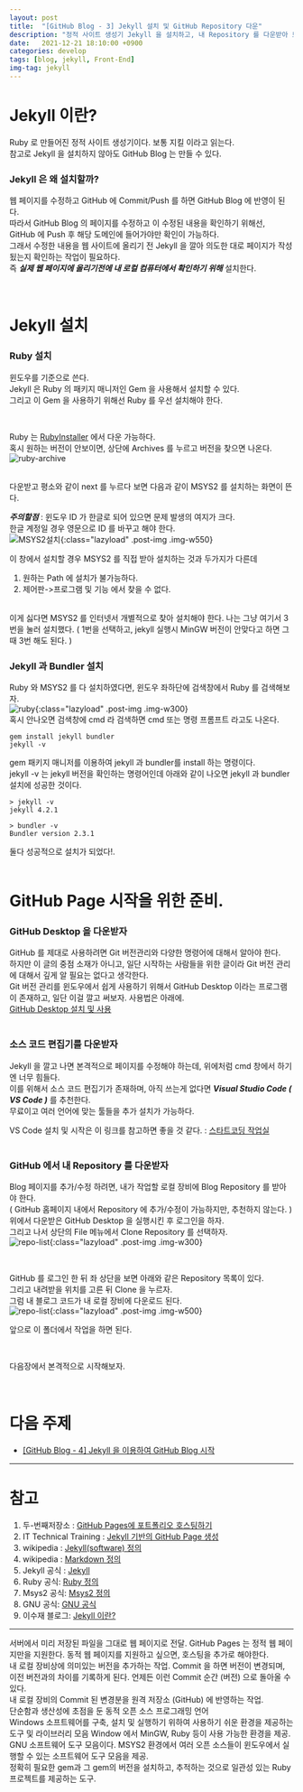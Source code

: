 ```yaml
---
layout: post
title:  "[GitHub Blog - 3] Jekyll 설치 및 GitHub Repository 다운"
description: "정적 사이트 생성기 Jekyll 을 설치하고, 내 Repository 를 다운받아 보자."
date:   2021-12-21 18:10:00 +0900
categories: develop
tags: [blog, jekyll, Front-End]
img-tag: jekyll
---
```

 
# Jekyll 이란?
Ruby 로 만들어진 <span class="tooltip" id="id-1">정적 사이트</span> 생성기이다. 보통 지킬 이라고 읽는다.  
참고로 Jekyll 을 설치하지 않아도 GitHub Blog 는 만들 수 있다.  


### Jekyll 은 왜 설치할까?  
웹 페이지를 수정하고 GitHub 에 <span class="tooltip" id="id-2">Commit</span>/<span class="tooltip" id="id-3">Push</span> 를 하면 GitHub Blog 에 반영이 된다.  
따라서 GitHub Blog 의 페이지를 수정하고 이 수정된 내용을 확인하기 위해선,    
GitHub 에 Push 후 해당 도메인에 들어가야만 확인이 가능하다.  
그래서 수정한 내용을 웹 사이트에 올리기 전 Jekyll 을 깔아 의도한 대로 페이지가 작성됬는지 확인하는 작업이 필요하다.  
즉 ***실제 웹 페이지에 올리기전에 내 로컬 컴퓨터에서 확인하기 위해*** 설치한다.

<br>


# Jekyll 설치  

### Ruby 설치
윈도우를 기준으로 쓴다.  
Jekyll 은 <span class="tooltip" id="id-4">Ruby</span> 의 패키지 매니저인 Gem 을 사용해서 설치할 수 있다.  
그리고 이 Gem 을 사용하기 위해선 Ruby 를 우선 설치해야 한다.  

<br>

Ruby 는 [RubyInstaller][Ruby-install-link] 에서 다운 가능하다.  
혹시 원하는 버전이 안보이면, 상단에 Archives 를 누르고 버전을 찾으면 나온다.   
![ruby-archive](/assets/img/post-img/jekyll-start/ruby-archive.png)      
<br>

다운받고 평소와 같이 next 를 누르다 보면 다음과 같이 
<span class="tooltip" id="id-5">MSYS2</span> 를 설치하는 화면이 뜬다.  

***주의할점*** : 윈도우 ID 가 한글로 되어 있으면 문제 발생의 여지가 크다.  
한글 계정일 경우 영문으로 ID 를 바꾸고 해야 한다.  
![MSYS2설치](/assets/img/post-img/jekyll-start/msys2-install.png){:class="lazyload" .post-img .img-w550}    

이 창에서 설치할 경우 MSYS2 를 직접 받아 설치하는 것과 두가지가 다른데
1. 원하는 Path 에 설치가 불가능하다.
2. 제어판->프로그램 및 기능 에서 찾을 수 없다.

<br>
이게 싫다면 MSYS2 를 인터넷서 개별적으로 찾아 설치해야 한다.  
나는 그냥 여기서 3번을 눌러 설치했다.  
( 1번을 선택하고, jekyll 실행시 <span class="tooltip" id="id-6">MinGW</span> 버전이 안맞다고 하면 그때 3번 해도 된다. )  
<br>

### Jekyll 과 Bundler 설치
Ruby 와 MSYS2 를 다 설치하였다면, 윈도우 좌하단에 검색창에서 Ruby 를 검색해보자.  
![ruby](/assets/img/post-img/jekyll-start/cmd-ruby.png){:class="lazyload" .post-img .img-w300}    
혹시 안나오면 검색창에 cmd 라 검색하면 cmd 또는  명령 프롬프트 라고도 나온다.  
```
gem install jekyll bundler
jekyll -v
```
 gem 패키지 매니저를 이용하여 jekyll 과 <span class="tooltip" id="id-7">bundler</span>를 install 하는 명령이다.  
jekyll -v 는 jekyll 버전을 확인하는 명령어인데 아래와 같이 나오면 jekyll 과 bundler 설치에 성공한 것이다.  
```
> jekyll -v
jekyll 4.2.1

> bundler -v
Bundler version 2.3.1
```
둘다 성공적으로 설치가 되었다!.  
<br>

# GitHub Page 시작을 위한 준비.

### GitHub Desktop 을 다운받자  
GitHub 를 제대로 사용하려면 Git 버전관리와 다양한 명령어에 대해서 알아야 한다.  
하지만 이 글의 중점 소재가 아니고, 일단 시작하는 사람들을 위한 글이라 Git 버전 관리에 대해서 깊게 알 필요는 없다고 생각한다.  
Git 버전 관리를 윈도우에서 쉽게 사용하기 위해서 GitHub Desktop 이라는 프로그램이 존재하고, 일단 이걸 깔고 써보자. 사용법은 아래에.   
[GitHub Desktop 설치 및 사용][GitHub-Desktop-link]    
<br>

### 소스 코드 편집기를 다운받자  
Jekyll 을 깔고 나면 본격적으로 페이지를 수정해야 하는데, 위에처럼 cmd 창에서 하기엔 너무 힘들다.  
이를 위해서 소스 코드 편집기가 존재하며, 아직 쓰는게 없다면  ***Visual Studio Code ( VS Code )***  를 추천한다.  
무료이고 여러 언어에 맞는 툴들을 추가 설치가 가능하다.    

VS Code 설치 및 시작은 이 링크를 참고하면 좋을 것 같다. : [스타트코딩 작업실][스타트코딩 작업실-link]   
<br>


### GitHub 에서 내 Repository 를 다운받자
Blog 페이지를 추가/수정 하려면, 내가 작업할 로컬 장비에 Blog Repository 를 받아야 한다.    
( GitHub 홈페이지 내에서 Repository 에 추가/수정이 가능하지만, 추천하지 않는다. )   
위에서 다운받은 GitHub Desktop 을 실행시킨 후 로그인을 하자.  
그리고 나서 상단의 File 메뉴에서 Clone Repository 를 선택하자.   
![repo-list](/assets/img/post-img/jekyll-start/clone-repo.png){:class="lazyload" .post-img .img-w300}        

<br>

GitHub 를 로그인 한 뒤 좌 상단을 보면 아래와 같은 Repository 목록이 있다.  
그리고 내려받을 위치를 고른 뒤 Clone 을 누르자.  
그럼 내 블로그 코드가 내 로컬 장비에 다운로드 된다.  
![repo-list](/assets/img/post-img/jekyll-start/clone-repo2.png){:class="lazyload" .post-img .img-w500}  

앞으로 이 폴더에서 작업을 하면 된다.  
 
<br>


다음장에서 본격적으로 시작해보자.  

<br>

# 다음 주제
- [[GitHub Blog - 4] Jekyll 을 이용하여 GitHub Blog 시작][jekyll-link2]
<hr>


# 참고
1. 두-번째저장소 : [GitHub Pages에 포트폴리오 호스팅하기][github-page-link]
2. IT Technical Training : [Jekyll 기반의 GitHub Page 생성][it-tech-link]
3. wikipedia : [Jekyll(software) 정의][jekyll-wiki-link]
4. wikipedia : [Markdown 정의][markdown-link]
5. Jekyll 공식 : [Jekyll][jekyll-link]
6. Ruby 공식: [Ruby 정의][Ruby-link]
7. Msys2 공식: [Msys2 정의][msys2-link]
8. GNU 공식: [GNU 공식][GNU-link]
9. 이수재 블로그: [Jekyll 이란?][이수재-link]

<hr>
<div class="tooltip-desc">
    <div class="tooltip-description" id="desc-1">
        서버에서 미리 저장된 파일을 그대로 웹 페이지로 전달.
        GitHub Pages 는 정적 웹 페이지만을 지원한다.
        동적 웹 페이지를 지원하고 싶으면, 호스팅을 추가로 해야한다.
    </div> 
    <div class="tooltip-description" id="desc-2">
    내 로컬 장비상에 의미있는 버전을 추가하는 작업. Commit 을 하면 버전이 변경되며, 이전 버전과의 차이를 기록하게 된다. 언제든 이런 Commit 순간 (버전) 으로 돌아올 수 있다.
    </div>
    <div class="tooltip-description" id="desc-3">
    내 로컬 장비의 Commit 된 변경분을 원격 저장소 (GitHub) 에 반영하는 작업.
    </div>
    <div class="tooltip-description" id="desc-4">
    단순함과 생산성에 초점을 둔 동적 오픈 소스 프로그래밍 언어
    </div>  
    <div class="tooltip-description" id="desc-5">
        Windows 소프트웨어를 구축, 설치 및 실행하기 위하여 사용하기 쉬운 환경을 제공하는 도구 및 라이브러리 모음
        Window 에서 MinGW, Ruby 등이 사용 가능한 환경을 제공.
        </div>
    <div class="tooltip-description" id="desc-6">
        GNU 소프트웨어 도구 모음이다. 
        MSYS2 환경에서 여러 오픈 소스들이 윈도우에서 실행할 수 있는 소프트웨어 도구 모음을 제공.
    </div> 
    <div class="tooltip-description" id="desc-7">
    정확히 필요한 gem과 그 gem의 버전을 설치하고, 추적하는 것으로 일관성 있는 Ruby 프로젝트를 제공하는 도구.
    </div>
</div>


[github-page-link]: https://shxrecord.tistory.com/203
[it-tech-link]: https://moon9342.github.io/jekyll-start
[markdown-link]: https://ko.wikipedia.org/wiki/%EB%A7%88%ED%81%AC%EB%8B%A4%EC%9A%B4
[jekyll-link]: https://jekyllrb.com/
[jekyll-wiki-link]: https://en.wikipedia.org/wiki/Jekyll_(software)
[Ruby-link]: https://www.ruby-lang.org/ko/
[Ruby-install-link]: https://rubyinstaller.org/downloads/
[스타트코딩 작업실-link]: https://startcoding0.tistory.com/9
[GitHub-Desktop-link]: https://boheeee.tistory.com/27
[이수재-link]: https://soojae.tistory.com/16
[msys2-link]: https://www.msys2.org/
[GNU-link]: http://korea.gnu.org/

[jekyll-link2]: /develop/2021/12/21/blog-start-jekyll2.html
